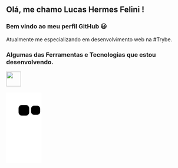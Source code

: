 ## Olá, me chamo Lucas Hermes Felini ! 

### Bem vindo ao meu perfil GitHub :smiley:



Atualmente me especializando em desenvolvimento web na #Trybe.

### Algumas das Ferramentas e Tecnologias que estou desenvolvendo.

<img src="https://cdn.jsdelivr.net/gh/devicons/devicon/icons/git/git-original.svg" width="40" height="40"/>



![Snake animation](https://github.com/LucasFelini/LucasFelini/blob/output/github-contribution-grid-snake.svg)

